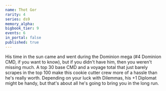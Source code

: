 ```yaml
---
name: Thot Gor
rarity: 4
series: ds9
memory_alpha:
bigbook_tier: 9
events: 6
in_portal: false
published: true
---
```


His time in the sun came and went during the Dominion mega (#4 Dominion CMD, if you want to know), but if you didn't have him, then you weren't missing much. A top 30 base CMD and a voyage total that just barely scrapes in the top 100 make this cookie cutter crew more of a hassle than he's really worth. Depending on your luck with Dilemmas, his +1 Diplomat might be handy, but that's about all he's going to bring you in the long run.
